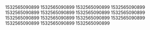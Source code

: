 1532565090899
1532565090899
1532565090899
1532565090899
1532565090899
1532565090899
1532565090899
1532565090899
1532565090899
1532565090899
1532565090899
1532565090899
1532565090899
1532565090899
1532565090899